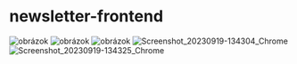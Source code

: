 # newsletter-frontend
![obrázok](https://github.com/skrinkook/newsletter-frontend/assets/23417443/0e1773f3-5623-4811-aa0d-294c5eaa86c7)
![obrázok](https://github.com/skrinkook/newsletter-frontend/assets/23417443/aa279dab-6c25-4065-a9e7-29e7e05febf7)
![obrázok](https://github.com/skrinkook/newsletter-frontend/assets/23417443/c8780b76-79f7-4124-a8da-1dde05eb800a)
![Screenshot_20230919-134304_Chrome](https://github.com/skrinkook/newsletter-frontend/assets/23417443/b4e5ced5-0c03-4a4f-93f5-56f9517446ca) ![Screenshot_20230919-134325_Chrome](https://github.com/skrinkook/newsletter-frontend/assets/23417443/f3a1990d-5047-484d-8b6a-f66e643be7f4)



